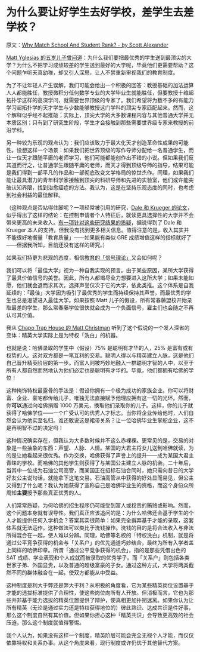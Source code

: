# 为什么要让好学生去好学校，差学生去差学校？

原文：[Why Match School And Student Rank? - by Scott Alexander](https://www.astralcodexten.com/p/why-match-school-and-student-rank?utm_source=publication-search)

[Matt Yglesias 的五岁儿子曾问道](https://www.slowboring.com/p/19-thoughts-on-affirmative-action)：为什么我们要把最优秀的学生送到最顶尖的大学？为什么不把学习成绩较差的学生送到最好的大学呢，毕竟他们更需要帮助？这个问题乍听天真幼稚，却又引人深思，让人不禁重新审视我们的教育制度。

为了不让年轻人产生误解，我们可能会给出一个积极的回答：教授基础的加法运算人人都能胜任，教授微积分任何数学专业的大学毕业生就能胜任，但要教授十维超拓扑学这样的高深学问，就需要世界顶级的专家了。我们希望将为数不多的有能力学习超拓扑学的天才学生与少数能够教授这门学科的顶尖专家匹配起来。然而，这个解释似乎经不起推敲；实际上，顶尖大学的大多数课程内容与其他普通大学并无本质区别；只有到了研究生阶段，学生才会接触到那些需要世界级专家来教授的前沿学科。

另一种较为乐观的观点认为：我们应该致力于最大化天才创造革命性成果的可能性。设想这样一个场景：如果我们把世界顶级的写作导师分配给一名普通学生，而让一位天才跟随平庸的老师学习，他们可能都能创作出不错的小说。但如果我们反其道而行之，让普通学生跟随平庸的老师，而天才得到顶级导师的指导，结果可能是我们得到一部平凡的作品和一部彻底改变文学格局的惊世杰作。同理，如果我们能让最具潜力的青年科学家接触到顶尖的科研导师和先进的实验室，他们或许能突破认知界限，找到治愈癌症的方法。我认为，这是在坚持乐观态度的同时，也考虑到社会利益的最佳解释。

（这种观点是否站得住脚呢？一项经常被引用的研究，[Dale 和 Krueger 的论文](https://www.nber.org/papers/w17159)，似乎得出了这样的结论：在控制申请者个人特征后，就读更具选择性的大学并不会带来更高的未来收入。[有一项针对这些研究结果的质疑](https://www.washingtonpost.com/education/2022/02/27/colleges-admissions-selective-schools/)，据说得到了 Dale 和 Krueger 本人的支持，但我没有找到更多相关信息。值得注意的是，收入其实并不能很好地衡量「教育质量」——如果能有类似 GRE 成绩增值这样的指标就好了——但据我所知，目前还没有这样的研究。）

如果我们持更为悲观的态度，相信[教育的「信号理论」](https://www.hepi.ac.uk/2021/10/19/why-higher-education-should-take-the-signalling-critique-seriously-and-what-that-might-look-like/)又会如何呢？

我们可以将「最佳大学」视为一种自我实现的预言。由于某些原因，某所大学获得了最具价值信号的美誉。因此，所有人都竭尽全力想要进入这所大学；如果未能如愿，他们就会退而求其次，选择声誉仅次于它的大学，依此类推。这个体系是自我延续的：「最佳」大学因为吸引了最优秀的学生而持续保持其声誉，而最优秀的学生也总是渴望进入最佳大学。如果按照 Matt 儿子的假设，所有常春藤盟校开始录取最差的学生，那么常春藤学位很快就会成为一个负面信号，雇主们也会随之不再认可其价值。

我从 [Chapo Trap House 的 Matt Christman](https://medium.com/@matthewjwatson/the-dirtbag-left-at-harvard-an-interview-with-chapo-trap-house-e5fca62780dc) 听到了这个假说的一个发人深省的变体：精英大学实际上是为特权「洗白」的机器。

也就是说：哈佛录取的学生中（假设）75% 是聪明有才华的人，25% 是富有或有权势的人。这对双方都是一笔互利的交易。聪明人得以与精英建立人脉，这是他们自己晋升精英阶层的第一步。而富人则被巧妙地融入一群聪明才智的人中，以至于所有人都自然而然地认为他们必定也是聪明有才华的。毕竟，他们都拥有哈佛的学位！

这种掩饰特权最露骨的手法是：假设你拥有一个极为成功的家族企业。你可以将财富、企业、豪宅都传给儿子，唯独无法直接赋予他理应拥有这一切的光环。然而，你**可以**通过向哈佛捐赠 1000 万美元，换取他们录取你的儿子。这样，你的儿子就获得了哈佛学位——一个广受认可的优秀人才标志。当你将企业传给他时，人们自然会认为他实至名归。谁还敢说这是裙带关系？让一位哈佛毕业生掌舵企业，这不是再明智不过的决定吗！

这种情况确实存在，但我认为大多数时候并不这么赤裸裸。更常见的是，交易的对象是一些抽象的东西：声望、人脉、人情。某国的大君主将女儿送到哈佛就读，为的是让她看起来很优秀。作为交换，哈佛获得了声誉上的提升——成为某国大君主青睐的学校。而哈佛的其他学生则获得了与某国公主建立人脉的机会。二十年后，当其中一位成为石油公司高管，而某国正在招标石油合同时，她只需向昔日的大学好友公主说句话，就能拿下这笔交易。石油高管从中获得的好处显而易见，但公主又得到了什么呢？我认为她获得了宣称自己是哈佛毕业生的资格，而这个身份众所周知**主要**授予那些真正优秀的人。

人们常常质疑，为何哈佛的招生程序仍可能受到富人或权贵的贿赂或影响。然而，这个问题本身就有误导性。我们真正应该追问的是：为什么哈佛还会基于学生的个人才能提供任何入学机会？答案其实很简单：如果完全摒弃基于才能的录取，这套体系就无法运作。这种做法可以类比于洗钱操作。洗钱的目的是将合法收入与非法所得混合在一起，使人难以分辨。同理，哈佛等名校的「特权洗白」机制，就是将通过公平竞争获得的机会与「关系户」的优先通道巧妙结合，最终为所有入学者盖上同样的哈佛印章。所谓「通过公平竞争获得的机会」，指的是那些凭借出色的 SAT 成绩、学业表现和个人成就而被录取的优秀学子。而「关系户」则包括各类世家子弟、外国显贵，以及普通的超级富豪的子女。通过这种方式，大学将两类截然不同的群体融合在一起，使双方都能从中受益。

这种制度是利大于弊还是弊大于利？从积极的角度看，它为某些精英岗位设置基于才能的选拔标准提供了合理性，使这些岗位向所有人开放。但消极而言，它也为那些并非基于能力选拔的精英位置提供了辩护，使真相更加扑朔迷离。如果你认为让所有精英（无论是通过实力还是特权获得地位的）彼此熟识、达成共识是件好事，那么这个制度自然有其价值。但如果你担心这种「精英共识」会导致更高效的社会压迫，那么这个制度就值得警惕。

我个人认为，如果没有这样一个制度，精英阶层可能会完全无视个人才能，而仅仅依靠特权和关系办事。从这个角度来看，现行制度或许仍优于其他替代方案。